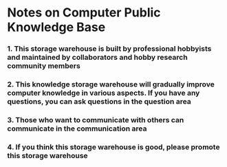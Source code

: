 <h1>Notes on Computer Public Knowledge Base</h1>

<h3>1. This storage warehouse is built by professional hobbyists and maintained by collaborators and hobby research community members</h3>
<h3>2. This knowledge storage warehouse will gradually improve computer knowledge in various aspects. If you have any questions, you can ask questions in the question area</h3>
<h3>3. Those who want to communicate with others can communicate in the communication area</h3>
<h3>4. If you think this storage warehouse is good, please promote this storage warehouse</h3>
